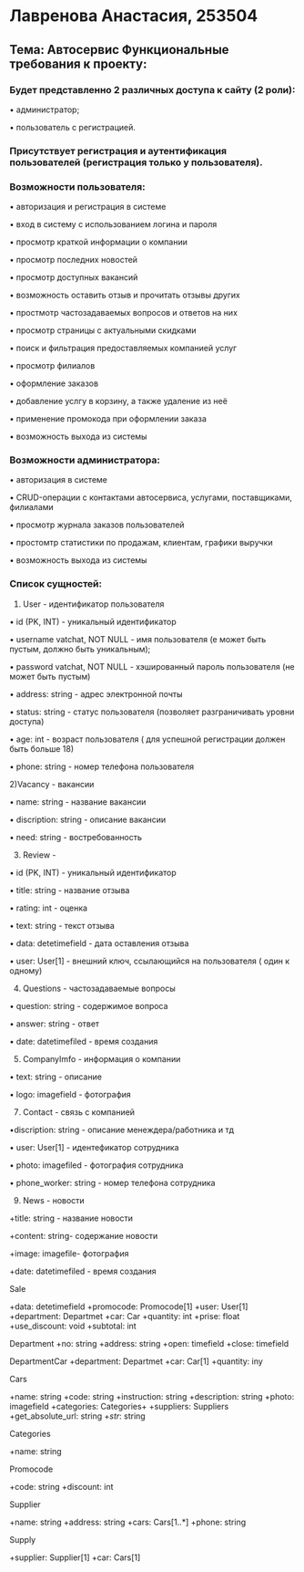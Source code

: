 # Лавренова Анастасия, 253504
## Тема: Автосервис Функциональные требования к проекту:
### Будет представленно 2 различных доступа к сайту (2 роли):
 
•	администратор;

•	пользователь с регистрацией.

### Присутствует регистрация и аутентификация пользователей (регистрация только у пользователя).
### Возможности пользователя:

 •  авторизация и регистрация в системе 
 
 • вход в систему с использованием логина и пароля
 
 • просмотр краткой информации о компании

 • просмотр последних новостей
 
 • просмотр доступных вакансий
 
 • возможность оставить отзыв и прочитать отзывы других
 
 • простмотр частозадаваемых вопросов и ответов на них

 • просмотр страницы с актуальными скидками
 
 • поиск и фильтрация предоставляемых компанией услуг
 
 • просмотр филиалов
 
 • оформление заказов 
 
 • добавление услгу в корзину, а также удаление из неё
 
 • применение промокода при оформлении заказа

 • возможность выхода из системы

 ### Возможности администратора:

 • авторизация в системе 
 
 • CRUD-операции с контактами автосервиса, услугами, поставщиками, филиалами 
 
 • просмотр журнала заказов пользователей 

 • простомтр статистики по продажам, клиентам, графики выручки
 
 • возможность выхода из системы

### Список сущностей:

 1) User - идентификатор пользователя

 •    id (PK, INT) - уникальный идентификатор

 •   username vatchat, NOT NULL -  имя пользователя (е может быть пустым, должно быть уникальным);

• password vatchat, NOT NULL - хэшированный пароль пользователя (не может быть пустым)

• address: string - адрес электронной почты

• status: string - статус пользователя (позволяет разграничивать уровни доступа)

• age: int - возраст пользователя ( для успешной регистрации должен быть больше 18)

• phone: string - номер телефона пользователя

2)Vacancy - вакансии

• name: string - название вакансии

• discription: string - описание вакансии

•  need: string - востребованность 


3) Review -

 • id (PK, INT) - уникальный идентификатор

 • title: string - название отзыва

 • rating: int - оценка

 • text: string - текст отзыва

 • data: detetimefield - дата оставления отзыва

 •  user: User[1] - внешний ключ, ссылающийся на пользователя ( один к одному)


4) Questions - частозадаваемые вопросы


 • question: string - содержимое вопроса

 • answer: string - ответ

 • date: datetimefiled - время создания

5) CompanyImfo - информация о компании
   
 • text: string - описание

 • logo: imagefield - фотография


7) Contact - связь с компанией
   
•discription: string -  описание менеждера/работника и тд

 • user: User[1] - идентефикатор сотрудника

 • photo: imagefiled - фотография сотрудника

• phone_worker: string - номер телефона сотрудника

9) News - новости 

+title: string - название новости

+content: string- содержание новости

+image: imagefile- фотография

+date: datetimefiled - время создания

Sale

+data: detetimefield
+promocode: Promocode[1]
+user: User[1]
+department: Departmet
+car: Car
+quantity: int
+prise: float
+use_discount: void
+subtotal: int

Department
+no: string
+address: string +open: timefield +close: timefield 



DepartmentCar
+department: Departmet
+car: Car[1]
+quantity: iny

Cars


+name: string +code: string +instruction: string +description: string +photo: imagefield +categories: Categories+ +suppliers: Suppliers
+get_absolute_url: string +_str_: string


Categories

+name: string


Promocode

+code: string
+discount: int



Supplier


+name: string
+address: string +cars: Cars[1..*]
+phone: string



Supply


+supplier: Supplier[1]
+car: Cars[1]
